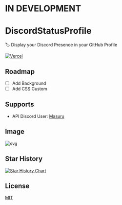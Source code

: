 # IN DEVELOPMENT
# DiscordStatusProfile
🏷️ Display your Discord Presence in your GitHub Profile
<p>
		<a href="https://vercel.com/?utm_source=discordjs&utm_campaign=oss"><img src="https://raw.githubusercontent.com/discordjs/discord.js/main/.github/powered-by-vercel.svg" alt="Vercel" /></a>
</p>

## Roadmap
- [ ] Add Background
- [ ] Add CSS Custom

## Supports
- API Discord User: [Masuru](https://github.com/Masuru-Project)

## Image
![svg](https://discord-status-profile.vercel.app/users?id=1236579719177306173)

## Star History
[![Star History Chart](https://api.star-history.com/svg?repos=EvarinDev/DiscordStatusProfile&type=Date)](https://star-history.com/#EvarinDev/DiscordStatusProfile&Date)

## License
[MIT](/LICENSE)
